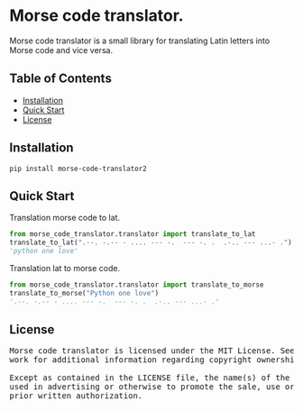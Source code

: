 # Morse code translator.

Morse code translator is a small library for translating Latin letters into Morse code and vice 
versa.

## Table of Contents
* [Installation](#installation)
* [Quick Start](#quick-start)
* [License](#license)

## Installation

```console
pip install morse-code-translator2
```

## Quick Start

Translation morse code to lat. 
```python
from morse_code_translator.translator import translate_to_lat
translate_to_lat(".--. -.-- - .... --- -.  --- -. .  .-.. --- ...- .")
'python one love'
```

Translation lat to morse code. 
```python
from morse_code_translator.translator import translate_to_morse
translate_to_morse("Python one love")
'.--. -.-- - .... --- -.  --- -. .  .-.. --- ...- .'
```

## License
<pre>
Morse code translator is licensed under the MIT License. See the LICENSE file distributed with this 
work for additional information regarding copyright ownership.

Except as contained in the LICENSE file, the name(s) of the above copyright holders shall not be 
used in advertising or otherwise to promote the sale, use or other dealings in this Software without
prior written authorization.
</pre>